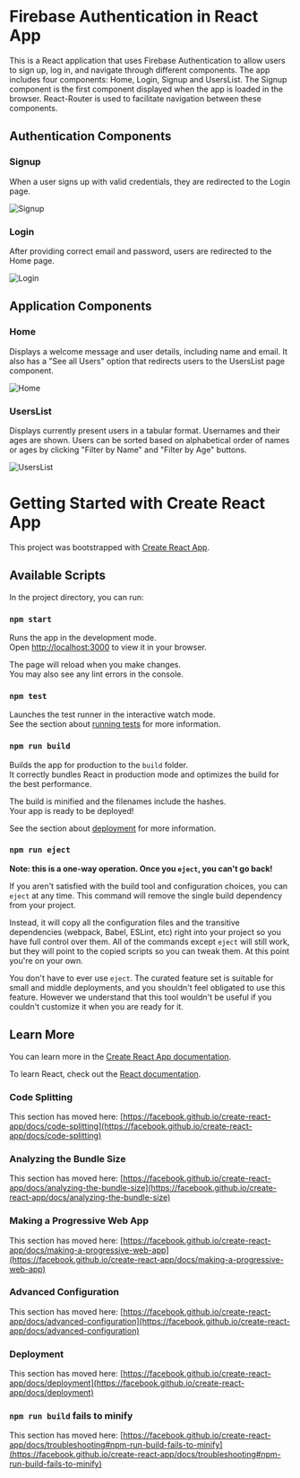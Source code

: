 # Firebase Authentication in React App

This is a React application that uses Firebase Authentication to allow users to sign up, log in, and navigate through different components. The app includes four components: Home, Login, Signup and UsersList.
The Signup component is the first component displayed when the app is loaded in the browser. React-Router is used to facilitate navigation between these components.

## Authentication Components
### Signup
When a user signs up with valid credentials, they are redirected to the Login page.

![Signup](https://github.com/DevanshSGit/devansh-wevois-project/assets/65933707/47e7bf52-1452-4293-8ff9-a8ffc69c8cba)


### Login
After providing correct email and password, users are redirected to the Home page.

![Login](https://github.com/DevanshSGit/devansh-wevois-project/assets/65933707/66d681d4-bdda-4d32-89eb-f4e642217033)



## Application Components
### Home
Displays a welcome message and user details, including name and email. It also has a "See all Users" option that redirects users to the UsersList page component.

![Home](https://github.com/DevanshSGit/devansh-wevois-project/assets/65933707/0ea206c8-65c1-4471-86b9-21abb06b07d3)


### UsersList
Displays currently present users in a tabular format. Usernames and their ages are shown. Users can be sorted based on alphabetical order of names or ages by clicking "Filter by Name" and "Filter by Age" buttons.

![UsersList](https://github.com/DevanshSGit/devansh-wevois-project/assets/65933707/14bcd02a-9c10-4735-b3c5-7d07d65fd7a7)


# Getting Started with Create React App

This project was bootstrapped with [Create React App](https://github.com/facebook/create-react-app).

## Available Scripts

In the project directory, you can run:

### `npm start`

Runs the app in the development mode.\
Open [http://localhost:3000](http://localhost:3000) to view it in your browser.

The page will reload when you make changes.\
You may also see any lint errors in the console.

### `npm test`

Launches the test runner in the interactive watch mode.\
See the section about [running tests](https://facebook.github.io/create-react-app/docs/running-tests) for more information.

### `npm run build`

Builds the app for production to the `build` folder.\
It correctly bundles React in production mode and optimizes the build for the best performance.

The build is minified and the filenames include the hashes.\
Your app is ready to be deployed!

See the section about [deployment](https://facebook.github.io/create-react-app/docs/deployment) for more information.

### `npm run eject`

**Note: this is a one-way operation. Once you `eject`, you can't go back!**

If you aren't satisfied with the build tool and configuration choices, you can `eject` at any time. This command will remove the single build dependency from your project.

Instead, it will copy all the configuration files and the transitive dependencies (webpack, Babel, ESLint, etc) right into your project so you have full control over them. All of the commands except `eject` will still work, but they will point to the copied scripts so you can tweak them. At this point you're on your own.

You don't have to ever use `eject`. The curated feature set is suitable for small and middle deployments, and you shouldn't feel obligated to use this feature. However we understand that this tool wouldn't be useful if you couldn't customize it when you are ready for it.

## Learn More

You can learn more in the [Create React App documentation](https://facebook.github.io/create-react-app/docs/getting-started).

To learn React, check out the [React documentation](https://reactjs.org/).

### Code Splitting

This section has moved here: [https://facebook.github.io/create-react-app/docs/code-splitting](https://facebook.github.io/create-react-app/docs/code-splitting)

### Analyzing the Bundle Size

This section has moved here: [https://facebook.github.io/create-react-app/docs/analyzing-the-bundle-size](https://facebook.github.io/create-react-app/docs/analyzing-the-bundle-size)

### Making a Progressive Web App

This section has moved here: [https://facebook.github.io/create-react-app/docs/making-a-progressive-web-app](https://facebook.github.io/create-react-app/docs/making-a-progressive-web-app)

### Advanced Configuration

This section has moved here: [https://facebook.github.io/create-react-app/docs/advanced-configuration](https://facebook.github.io/create-react-app/docs/advanced-configuration)

### Deployment

This section has moved here: [https://facebook.github.io/create-react-app/docs/deployment](https://facebook.github.io/create-react-app/docs/deployment)

### `npm run build` fails to minify

This section has moved here: [https://facebook.github.io/create-react-app/docs/troubleshooting#npm-run-build-fails-to-minify](https://facebook.github.io/create-react-app/docs/troubleshooting#npm-run-build-fails-to-minify)
